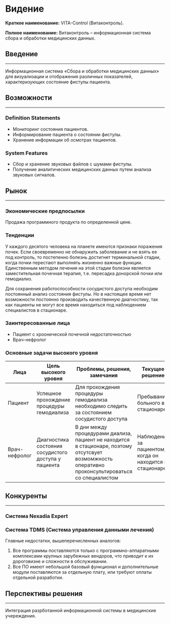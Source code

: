 # Видение

**Краткое наименование:** VITA-Control (Витаконтроль).

**Полное наименование:** Витаконтроль – информационная система сбора и обработки медицинских данных.

## Введение

---

Информационная система «Сбора и обработки медицинских данных» для визуализации и отображения различных показателей, характеризующих состояние фистулы пациента.

## Возможности

---

### Definition Statements

- Мониторинг состояния пациентов.
- Информирование пациента о состоянии фистулы.
- Хранение информации об осмотрах пациентов.

### System Features

- Сбор и хранение звуковых файлов с шумами фистулы.
- Получение аналитических медицинских данных путем анализа звуковых сигналов.

## Рынок

---

### Экономические предпосылки

Продажа программного продукта по определенной цене.

### Тенденции

У каждого десятого человека на планете имеются признаки поражения почек. Если своевременно не обнаружить заболевание и не взять ее под контроль, то постепенно болезнь достигнет терминальной стадии, когда почки перестают выполнять жизненно важные функции. Единственным методом лечения на этой стадии болезни является заместительная почечная терапия, т.е. пересадка донорской почки или гемодиализ.

Для сохранения работоспособности сосудистого доступа необходим постоянный анализ состояния фистулы. Но в настоящее время нет возможности постоянно производить качественную диагностику, так как пациенты не могут все время находиться под наблюдением специалистов в стационаре.

### Заинтересованные лица

- Пациент с хроонической почечной недостаточностью
- Врач-нефролог

### Основные задачи высокого уровня

| Лица          | Цель высокого уровня                                 | Проблемы, решения, замечания                                                                                                                        | Текущее решение                                          |
| ------------- | ---------------------------------------------------- | --------------------------------------------------------------------------------------------------------------------------------------------------- | -------------------------------------------------------- |
| Пациент       | Успешное прохождение процедуры гемодиализа           | Для прохождения процедуры гемодиализа необходимо следить за состоянием сосудистого доступа                                                          | Пребывание больного в стационаре                         |
| Врач-нефролог | Диагностика состояния сосудистого доступа у пациента | В дни между процедурами диализа, пациент не находится в стационаре, поэтому отсутсвует возмомжность оперативно проконсультироваться со специалистом | Наблюдение за пациентом, когда он находится в стационаре |

## Конкуренты

---

### **Система Nexadia Expert**

### **Система TDMS (Система управления данными лечения)**

Главные недостатки, вышеперечисленных аналогов:

1. Все программы поставляются только с программно-аппаратными комплексами крупных зарубежных вендоров, что приводит к их дороговизне и сложности в обслуживании.
2. Все ПО имеют небольшой базовый функционал и дополнительные модули поставляются за отдельную плату, или требуют оплаты отдельной разработки.

## Перспективы решения

---

Интеграция разрботанной информационной системы в медицинские учереждения.
